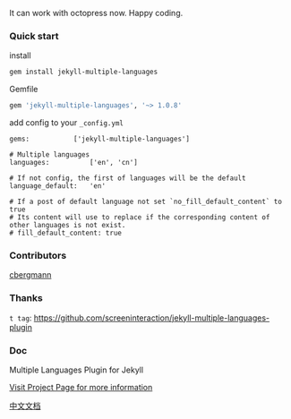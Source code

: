 It can work with octopress now.
Happy coding.

### Quick start

install
```bash
gem install jekyll-multiple-languages
```

Gemfile
```ruby
gem 'jekyll-multiple-languages', '~> 1.0.8'
```

add config to your `_config.yml`

```
gems:           ['jekyll-multiple-languages']

# Multiple languages
languages:          ['en', 'cn']

# If not config, the first of languages will be the default
language_default:   'en'

# If a post of default language not set `no_fill_default_content` to true
# Its content will use to replace if the corresponding content of other languages is not exist.
# fill_default_content: true
```

### Contributors

[cbergmann](https://github.com/cbergmann)

### Thanks

`t tag`: https://github.com/screeninteraction/jekyll-multiple-languages-plugin

### Doc

Multiple Languages Plugin for Jekyll

[Visit Project Page for more information](http://jekyll-langs.liaohuqiu.net/)

[中文文档](http://jekyll-langs.liaohuqiu.net/cn)
